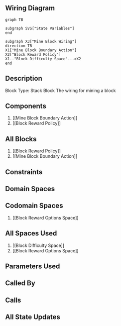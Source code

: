 ## Wiring Diagram

```mermaid
graph TB

subgraph SVS["State Variables"]
end

subgraph X3["Mine Block Wiring"]
direction TB
X1["Mine Block Boundary Action"]
X2["Block Reward Policy"]
X1--"Block Difficulty Space"--->X2
end
```

## Description

Block Type: Stack Block
The wiring for mining a block
## Components
1. [[Mine Block Boundary Action]]
2. [[Block Reward Policy]]

## All Blocks
1. [[Block Reward Policy]]
2. [[Mine Block Boundary Action]]

## Constraints

## Domain Spaces

## Codomain Spaces
1. [[Block Reward Options Space]]

## All Spaces Used
1. [[Block Difficulty Space]]
2. [[Block Reward Options Space]]

## Parameters Used

## Called By

## Calls

## All State Updates

